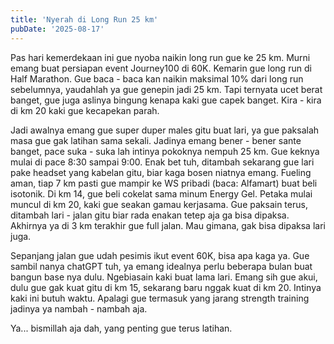 ```yaml
---
title: 'Nyerah di Long Run 25 km'
pubDate: '2025-08-17'
---
```



Pas hari kemerdekaan ini gue nyoba naikin long run gue ke 25 km. Murni emang buat persiapan event Journey100 di 60K. Kemarin gue long run di Half Marathon. Gue baca - baca kan naikin maksimal 10% dari long run sebelumnya, yaudahlah ya gue genepin jadi 25 km. Tapi ternyata ucet berat banget, gue juga aslinya bingung kenapa kaki gue capek banget. Kira - kira di km 20 kaki gue kecapekan parah.

Jadi awalnya emang gue super duper males gitu buat lari, ya gue paksalah masa gue gak latihan sama sekali. Jadinya emang bener - bener sante banget, pace suka - suka lah intinya pokoknya nempuh 25 km. Gue keknya mulai di pace 8:30 sampai 9:00. Enak bet tuh, ditambah sekarang gue lari pake headset yang kabelan gitu, biar kaga bosen niatnya emang. Fueling aman, tiap 7 km pasti gue mampir ke WS pribadi (baca: Alfamart) buat beli isotonik. Di km 14, gue beli cokelat sama minum Energy Gel. Petaka mulai muncul di km 20, kaki gue seakan gamau kerjasama. Gue paksain terus, ditambah lari - jalan gitu biar rada enakan tetep aja ga bisa dipaksa. Akhirnya ya di 3 km terakhir gue full jalan. Mau gimana, gak bisa dipaksa lari juga.

Sepanjang jalan gue udah pesimis ikut event 60K, bisa apa kaga ya. Gue sambil nanya chatGPT tuh, ya emang idealnya perlu beberapa bulan buat bangun base nya dulu. Ngebiasain kaki buat lama lari. Emang sih gue akui, dulu gue gak kuat gitu di km 15, sekarang baru nggak kuat di km 20. Intinya kaki ini butuh waktu. Apalagi gue termasuk yang jarang strength training jadinya ya nambah - nambah aja.

Ya... bismillah aja dah, yang penting gue terus latihan.